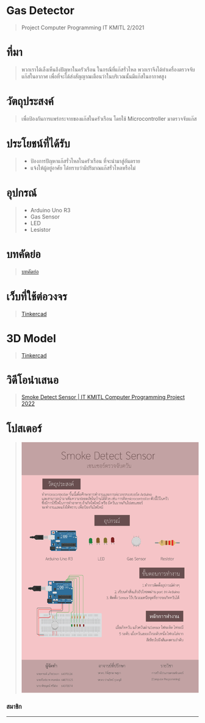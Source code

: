 # Gas Detector
> Project Computer Programming IT KMITL 2/2021
# ที่มา
  > พวกเราได้เล็งเห็นถึงปัญหาในครัวเรือน ในกรณีที่แก๊สรั่วไหล พวกเราจึงได้ทำเครื่องตรวจจับแก๊สในอากาศ เพื่อที่จะได้ส่งสัญญาณเตือนว่าในบริเวณนั้นมีแก๊สในอากาศสูง
# วัตถุประสงค์
> เพื่อป้องกันการแพร่กระจายของแก๊สในครัวเรือน โดยใช้  Microcontroller มาตรวจจับแก๊ส
# ประโยชน์ที่ได้รับ
> * ป้องการปัญหาแก๊สรั่วไหลในครัวเรือน ที่จะนำมาสู่อันตราย
> * แจ้งให้ผู้อยู่อาศัย ได้ทราบว่ามีปริมาณแก๊สรั่วไหลหรือไม่
# อุปกรณ์
> * Arduino Uno R3
> * Gas Sensor
> * LED
> * Lesistor
# บทคัดย่อ
> [บทคัดย่อ](https://docs.google.com/document/d/1QJhKXMBHFhQIcRQay6QXLjgT2K9Bn8pqgYMzIpaahwA/edit)
# เว็บที่ใช้ต่อวงจร
> [Tinkercad](https://www.tinkercad.com/things/cs5DJcWUfS2-smoke-detec/editel?sharecode=AQy-P4OdKnqkz5EzkNHKk1oJHeO5jNYHqsHJWZ6XuS0)
# 3D Model
> [Tinkercad](https://www.tinkercad.com/things/4V4M1iAyF9z-gas-detec/edit?sharecode=xNeBRsA9llxn-WhZIB_7XVRFn2TK7EEEOeGhVjHDrWo)
# วิดีโอนำเสนอ
> [Smoke Detect Sensor | IT KMITL Computer Programming Project 2022](https://www.youtube.com/watch?v=h6BTQJ6wfGs&feature=youtu.be)
# โปสเตอร์
>  ![Poster](Poster/Poster.jpg)
### สมาชิก
---
